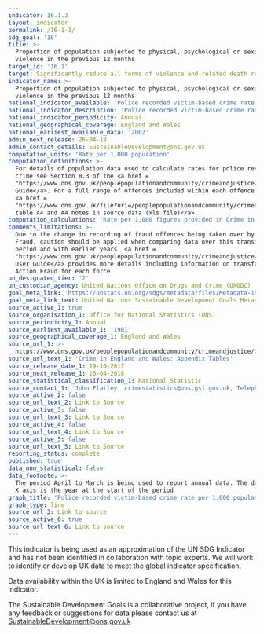 ```yaml
---
indicator: 16.1.3
layout: indicator
permalink: /16-1-3/
sdg_goal: '16'
title: >-
  Proportion of population subjected to physical, psychological or sexual
  violence in the previous 12 months
target_id: '16.1'
target: Significantly reduce all forms of violence and related death rates everywhere
indicator_name: >-
  Proportion of population subjected to physical, psychological or sexual
  violence in the previous 12 months
national_indicator_available: 'Police recorded victim-based crime rate per 1,000 population'
national_indicator_description: 'Police recorded victim-based crime rate per 1,000 population'
national_indicator_periodicity: Annual
national_geographical_coverage: England and Wales
national_earliest_available_data: '2002'
admin_next_release: 26-04-18
admin_contact_details: SustainableDevelopment@ons.gov.uk
computation_units: 'Rate per 1,000 population'
computation_definitions: >-
  For details of population data used to calculate rates for police recorded
  crime see Section 8.3 of the <a href =
  "https://www.ons.gov.uk/peoplepopulationandcommunity/crimeandjustice/methodologies/crimeandjusticemethodology">User
  Guide</a>. For a full range of offences included within each offence group see
  <a href =
  "https://www.ons.gov.uk/file?uri=/peoplepopulationandcommunity/crimeandjustice/datasets/crimeinenglandandwalesappendixtables/yearendingseptember2017/appendixtablesyearendingseptember2017v3.xls">Appendix
  table A4 and A4 notes in source data (xls file)</a>.
computation_calculations: 'Rate per 1,000 figures provided in Crime in England and Wales source.'
comments_limitations: >-
  Due to the change in recording of fraud offences being taken over by Action
  Fraud, caution should be applied when comparing data over this transitional
  period and with earlier years. <a href =
  "https://www.ons.gov.uk/peoplepopulationandcommunity/crimeandjustice/methodologies/crimeandjusticemethodology">The
  User Guide</a> provides more details including information on transfer date to
  Action Fraud for each force. 
un_designated_tier: '2'
un_custodian_agency: United Nations Office on Drugs and Crime (UNODC)
goal_meta_link: 'https://unstats.un.org/sdgs/metadata/files/Metadata-16-01-03.pdf '
goal_meta_link_text: United Nations Sustainable Development Goals Metadata (PDF 217 KB)
source_active_1: true
source_organisation_1: Office for National Statistics (ONS)
source_periodicity_1: Annual
source_earliest_available_1: '1981'
source_geographical_coverage_1: England and Wales
source_url_1: >-
  https://www.ons.gov.uk/peoplepopulationandcommunity/crimeandjustice/datasets/crimeinenglandandwalesappendixtables
source_url_text_1: 'Crime in England and Wales: Appendix Tables'
source_release_date_1: 19-10-2017
source_next_release_1: 26-04-2018
source_statistical_classification_1: National Statistic
source_contact_1: 'John Flatley, crimestatistics@ons.gsi.gov.uk, Telephone +44 (0)20 7592 8695'
source_active_2: false
source_url_text_2: Link to Source
source_active_3: false
source_url_text_3: Link to Source
source_active_4: false
source_url_text_4: Link to Source
source_active_5: false
source_url_text_5: Link to Source
reporting_status: complete
published: true
data_non_statistical: false
data_footnote: >-
  The period April to March is being used to report annual data. The date on the
  X axis is the year at the start of the period
graph_title: 'Police recorded victim-based crime rate per 1,000 population'
graph_type: line
source_url_3: Link to source
source_active_6: true
source_url_text_6: Link to source
---
```

This indicator is being used as an approximation of the UN SDG Indicator and has not been identified in collaboration with topic experts. We will work to identify or develop UK data to meet the global indicator specification.

Data availability within the UK is limited to England and Wales for this indicator.
  
The Sustainable Development Goals is a collaborative project, if you have any feedback or suggestions for data please contact us at <SustainableDevelopment@ons.gov.uk>
